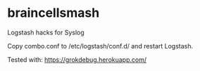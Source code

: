 # braincellsmash
Logstash hacks for Syslog


Copy combo.conf to /etc/logstash/conf.d/ and restart Logstash.

Tested with: https://grokdebug.herokuapp.com/
